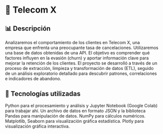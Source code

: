 # 📡 Telecom X

## 📊 Descripción
Analizaremos el comportamiento de los clientes en Telecom X, una empresa que enfrenta una preocupante tasa de cancelaciones. Utilizaremos una base de datos obtenidas de una API. El objetivo es comprender qué factores influyen en la evasión (churn) y aportar información clave para mejorar la retención de los clientes. El proyecto se desarrolló a través de un proceso de extracción, limpieza y transformación de datos (ETL), seguido de un análisis exploratorio detallado para descubrir patrones, correlaciones e indicadores de abandono.

## 🧰 Tecnologías utilizadas
Python para el procesamiento y análisis y Jupyter Notebook (Google Colab) para trabajar ahí.
Un archivo de datos en formato JSON y la biblioteca Pandas para manipulación de datos.
NumPy para cálculos numéricos.
Matplotlib, Seaborn para visualización gráfica estadística.
Plotly para visualización gráfica interactiva.
